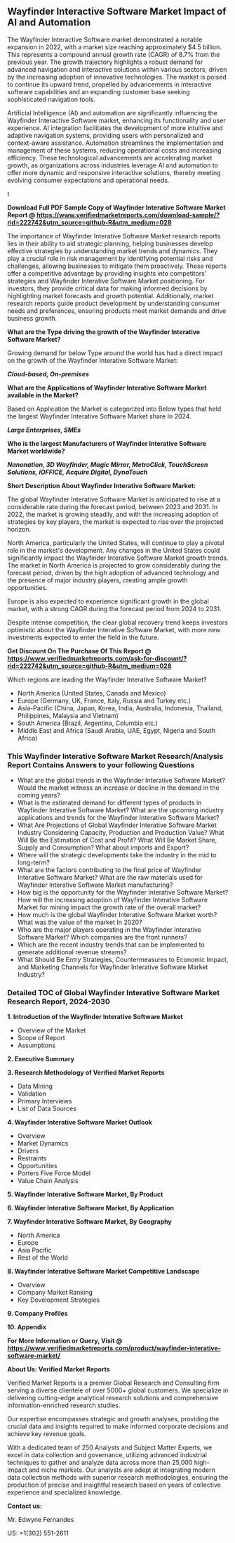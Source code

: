 <h2>Wayfinder Interactive Software Market Impact of AI and Automation</h2><p>The Wayfinder Interactive Software market demonstrated a notable expansion in 2022, with a market size reaching approximately $4.5 billion. This represents a compound annual growth rate (CAGR) of 8.7% from the previous year. The growth trajectory highlights a robust demand for advanced navigation and interactive solutions within various sectors, driven by the increasing adoption of innovative technologies. The market is poised to continue its upward trend, propelled by advancements in interactive software capabilities and an expanding customer base seeking sophisticated navigation tools.</p><p>Artificial Intelligence (AI) and automation are significantly influencing the Wayfinder Interactive Software market, enhancing its functionality and user experience. AI integration facilitates the development of more intuitive and adaptive navigation systems, providing users with personalized and context-aware assistance. Automation streamlines the implementation and management of these systems, reducing operational costs and increasing efficiency. These technological advancements are accelerating market growth, as organizations across industries leverage AI and automation to offer more dynamic and responsive interactive solutions, thereby meeting evolving consumer expectations and operational needs.</p>t</p><p id="" class=""><strong>Download Full PDF Sample Copy of Wayfinder Interative Software Market Report @ <a href="https://www.verifiedmarketreports.com/download-sample/?rid=222742&utm_source=github-R&utm_medium=028" target="_blank">https://www.verifiedmarketreports.com/download-sample/?rid=222742&utm_source=github-R&utm_medium=028</a></strong></p><p>The importance of&nbsp;Wayfinder Interative Software Market research reports lies in their ability to aid strategic planning, helping businesses develop effective strategies by understanding market trends and dynamics. They play a crucial role in risk management by identifying potential risks and challenges, allowing businesses to mitigate them proactively. These reports offer a competitive advantage by providing insights into competitors' strategies and Wayfinder Interative Software Market positioning. For investors, they provide critical data for making informed decisions by highlighting market forecasts and growth potential. Additionally, market research reports guide product development by understanding consumer needs and preferences, ensuring products meet market demands and drive business growth.</p><p><strong>What are the&nbsp;Type driving the growth of the Wayfinder Interative Software Market?</strong></p><p id="" class="">Growing demand for below Type around the world has had a direct impact on the growth of the Wayfinder Interative Software Market:</p><em><strong>Cloud-based, On-premises</strong></em></p><strong>What are the&nbsp;Applications&nbsp;of Wayfinder Interative Software Market available in the Market?</strong></p><p id="" class="">Based on Application the Market is categorized into Below types that held the largest Wayfinder Interative Software Market share In 2024.</p><em><strong>Large Enterprises, SMEs</strong></em></p><strong>Who is the largest Manufacturers of Wayfinder Interative Software Market worldwide?</strong></p><p><em><strong>Nanonation, 3D Wayfinder, Magic Mirror, MetroClick, TouchScreen Solutions, iOFFICE, Acquire Digital, DynaTouch</strong></em></p><p id="" class=""><strong>Short Description About Wayfinder Interative Software Market:</strong></p><p>The global Wayfinder Interative Software Market is anticipated to rise at a considerable rate during the forecast period, between 2023 and 2031. In 2022, the market is growing steadily, and with the increasing adoption of strategies by key players, the market is expected to rise over the projected horizon.</p><p>North America, particularly the United States, will continue to play a pivotal role in the market's development. Any changes in the United States could significantly impact the Wayfinder Interative Software Market growth trends. The market in North America is projected to grow considerably during the forecast period, driven by the high adoption of advanced technology and the presence of major industry players, creating ample growth opportunities.</p><p>Europe is also expected to experience significant growth in the global market, with a strong CAGR during the forecast period from 2024 to 2031.</p><p>Despite intense competition, the clear global recovery trend keeps investors optimistic about the Wayfinder Interative Software Market, with more new investments expected to enter the field in the future.</p><p id="" class=""><strong>Get Discount On The Purchase Of This Report @ <a href="https://www.verifiedmarketreports.com/ask-for-discount/?rid=222742&utm_source=github-R&utm_medium=028" target="_blank">https://www.verifiedmarketreports.com/ask-for-discount/?rid=222742&utm_source=github-R&utm_medium=028</a></strong></p>Which regions are leading the Wayfinder Interative Software Market?</p><ul><li>North America (United States, Canada and Mexico)</li><li>Europe (Germany, UK, France, Italy, Russia and Turkey etc.)</li><li>Asia-Pacific (China, Japan, Korea, India, Australia, Indonesia, Thailand, Philippines, Malaysia and Vietnam)</li><li>South America (Brazil, Argentina, Columbia etc.)</li><li>Middle East and Africa (Saudi Arabia, UAE, Egypt, Nigeria and South Africa)</li></ul><h3 id="" class="">This Wayfinder Interative Software Market Research/Analysis Report Contains Answers to your following Questions</h3><ul><li>What are the global trends in the Wayfinder Interative Software Market? Would the market witness an increase or decline in the demand in the coming years?</li><li>What is the estimated demand for different types of products in Wayfinder Interative Software Market? What are the upcoming industry applications and trends for the Wayfinder Interative Software Market?</li><li>What Are Projections of Global Wayfinder Interative Software Market Industry Considering Capacity, Production and Production Value? What Will Be the Estimation of Cost and Profit? What Will Be Market Share, Supply and Consumption? What about imports and Export?</li><li>Where will the strategic developments take the industry in the mid to long-term?</li><li>What are the factors contributing to the final price of Wayfinder Interative Software Market? What are the raw materials used for Wayfinder Interative Software Market manufacturing?</li><li>How big is the opportunity for the Wayfinder Interative Software Market? How will the increasing adoption of Wayfinder Interative Software Market for mining impact the growth rate of the overall market?</li><li>How much is the global Wayfinder Interative Software Market worth? What was the value of the market In 2020?</li><li>Who are the major players operating in the Wayfinder Interative Software Market? Which companies are the front runners?</li><li>Which are the recent industry trends that can be implemented to generate additional revenue streams?</li><li>What Should Be Entry Strategies, Countermeasures to Economic Impact, and Marketing Channels for Wayfinder Interative Software Market Industry?</li></ul><h3 id="" class="">Detailed TOC of Global Wayfinder Interative Software Market Research Report, 2024-2030</h3><p id="" class=""><strong>1. Introduction of the Wayfinder Interative Software Market</strong></p><ul><li>Overview of the Market</li><li>Scope of Report</li><li>Assumptions</li></ul><p id="" class=""><strong>2. Executive Summary</strong></p><p id="" class=""><strong>3. Research Methodology of Verified Market Reports</strong></p><ul><li>Data Mining</li><li>Validation</li><li>Primary Interviews</li><li>List of Data Sources</li></ul><p id="" class=""><strong>4. Wayfinder Interative Software Market Outlook</strong></p><ul><li>Overview</li><li>Market Dynamics</li><li>Drivers</li><li>Restraints</li><li>Opportunities</li><li>Porters Five Force Model</li><li>Value Chain Analysis</li></ul><p id="" class=""><strong>5. Wayfinder Interative Software Market, By Product</strong></p><p id="" class=""><strong>6. Wayfinder Interative Software Market, By Application</strong></p><p id="" class=""><strong>7. Wayfinder Interative Software Market, By Geography</strong></p><ul><li>North America</li><li>Europe</li><li>Asia Pacific</li><li>Rest of the World</li></ul><p id="" class=""><strong>8. Wayfinder Interative Software Market Competitive Landscape</strong></p><ul><li>Overview</li><li>Company Market Ranking</li><li>Key Development Strategies</li></ul><p id="" class=""><strong>9. Company Profiles</strong></p><p id="" class=""><strong>10. Appendix</strong></p><p id="" class=""><strong>For More Information or Query, Visit @ <a href="https://www.verifiedmarketreports.com/product/wayfinder-interative-software-market/" target="_blank">https://www.verifiedmarketreports.com/product/wayfinder-interative-software-market/</a></strong></p><p id="" class=""><strong>About Us: Verified Market Reports</strong></p><p id="" class="">Verified Market Reports is a premier Global Research and Consulting firm serving a diverse clientele of over 5000+ global customers. We specialize in delivering cutting-edge analytical research solutions and comprehensive information-enriched research studies.</p><p id="" class="">Our expertise encompasses strategic and growth analyses, providing the crucial data and insights required to make informed corporate decisions and achieve key revenue goals.</p><p id="" class="">With a dedicated team of 250 Analysts and Subject Matter Experts, we excel in data collection and governance, utilizing advanced industrial techniques to gather and analyze data across more than 25,000 high-impact and niche markets. Our analysts are adept at integrating modern data collection methods with superior research methodologies, ensuring the production of precise and insightful research based on years of collective experience and specialized knowledge.</p><p id="" class=""><strong>Contact us:</strong></p><p id="" class="">Mr. Edwyne Fernandes</p><p id="" class="">US: +1(302) 551-2611</p>